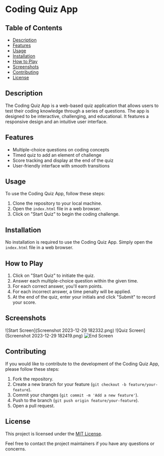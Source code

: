 # Coding Quiz App

## Table of Contents
- [Description](#description)
- [Features](#features)
- [Usage](#usage)
- [Installation](#installation)
- [How to Play](#how-to-play)
- [Screenshots](#screenshots)
- [Contributing](#contributing)
- [License](#license)

## Description
The Coding Quiz App is a web-based quiz application that allows users to test their coding knowledge through a series of questions. The app is designed to be interactive, challenging, and educational. It features a responsive design and an intuitive user interface.

## Features
- Multiple-choice questions on coding concepts
- Timed quiz to add an element of challenge
- Score tracking and display at the end of the quiz
- User-friendly interface with smooth transitions

## Usage
To use the Coding Quiz App, follow these steps:
1. Clone the repository to your local machine.
2. Open the `index.html` file in a web browser.
3. Click on "Start Quiz" to begin the coding challenge.

## Installation
No installation is required to use the Coding Quiz App. Simply open the `index.html` file in a web browser.

## How to Play
1. Click on "Start Quiz" to initiate the quiz.
2. Answer each multiple-choice question within the given time.
3. For each correct answer, you'll earn points.
4. For each incorrect answer, a time penalty will be applied.
5. At the end of the quiz, enter your initials and click "Submit" to record your score.

## Screenshots
![Start Screen](Screenshot 2023-12-29 182332.png)
![Quiz Screen](Screenshot 2023-12-29 182419.png)
![End Screen](screenshots/end-screen.png)

## Contributing
If you would like to contribute to the development of the Coding Quiz App, please follow these steps:
1. Fork the repository.
2. Create a new branch for your feature (`git checkout -b feature/your-feature`).
3. Commit your changes (`git commit -m 'Add a new feature'`).
4. Push to the branch (`git push origin feature/your-feature`).
5. Open a pull request.

## License
This project is licensed under the [MIT License](LICENSE).

Feel free to contact the project maintainers if you have any questions or concerns.
